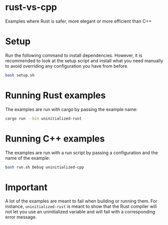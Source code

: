 # rust-vs-cpp

Examples where Rust is safer, more elegant or more efficient than C++

# Setup

Run the following command to install dependencies.
However, it is recommended to look at the setup script and install what you need manually
to avoid overriding any configuration you have from before.

```bash
bash setup.sh
```

# Running Rust examples

The examples are run with cargo by passing the example name:

```bash
cargo run --bin uninitialized-rust
```

# Running C++ examples

The examples are run with a run script by passing a configuration and
the name of the example:

```bash
bash run.sh Debug uninitialized-cpp 
```

# Important

A lot of the examples are meant to fail when building or running them.
For instance, `uninitialized-rust` is meant to show that the Rust compiler
will not let you use an uninitialized variable and will fail with a
corresponding error message.